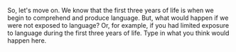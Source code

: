 So, let's move on. We know that the first three years of life is when we begin
to comprehend and produce language. But, what would happen if we were not
exposed to language? Or, for example, if you had limited exposure to language
during the first three years of life. Type in what you think would happen here.
